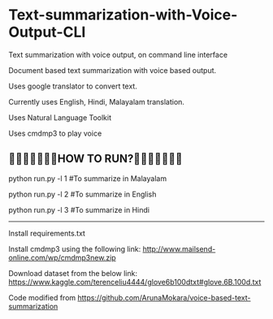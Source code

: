 # Text-summarization-with-Voice-Output-CLI
Text summarization with voice output, on command line interface

Document based text summarization with voice based output.

Uses google translator to convert text.

Currently uses English, Hindi, Malayalam translation.

Uses Natural Language Toolkit

Uses cmdmp3 to play voice

🏃🏃🏃🏃🏃🏃🏃HOW TO RUN?🏃🏃🏃🏃🏃🏃🏃
----------------------------
python run.py -l 1 #To summarize in Malayalam

python run.py -l 2 #To summarize in English

python run.py -l 3 #To summarize in Hindi

--------------------------
Install requirements.txt

Install cmdmp3 using the following link:
http://www.mailsend-online.com/wp/cmdmp3new.zip

Download dataset from the below link:
https://www.kaggle.com/terenceliu4444/glove6b100dtxt#glove.6B.100d.txt

Code modified from https://github.com/ArunaMokara/voice-based-text-summarization

